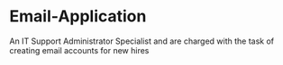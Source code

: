 # Email-Application
An IT Support Administrator Specialist and are  charged with the task of creating email accounts for new hires
